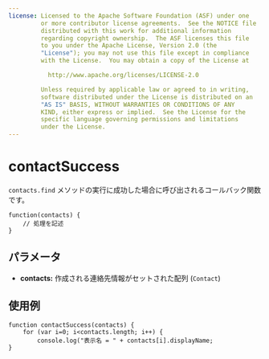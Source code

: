 ```yaml
---
license: Licensed to the Apache Software Foundation (ASF) under one
         or more contributor license agreements.  See the NOTICE file
         distributed with this work for additional information
         regarding copyright ownership.  The ASF licenses this file
         to you under the Apache License, Version 2.0 (the
         "License"); you may not use this file except in compliance
         with the License.  You may obtain a copy of the License at

           http://www.apache.org/licenses/LICENSE-2.0

         Unless required by applicable law or agreed to in writing,
         software distributed under the License is distributed on an
         "AS IS" BASIS, WITHOUT WARRANTIES OR CONDITIONS OF ANY
         KIND, either express or implied.  See the License for the
         specific language governing permissions and limitations
         under the License.
---
```


contactSuccess
==============

 `contacts.find` メソッドの実行に成功した場合に呼び出されるコールバック関数です。

    function(contacts) {
        // 処理を記述
    }

パラメータ
----------

- __contacts:__ 作成される連絡先情報がセットされた配列 (`Contact`)

使用例
-------

    function contactSuccess(contacts) {
		for (var i=0; i<contacts.length; i++) {
			console.log("表示名 = " + contacts[i].displayName;
    }
